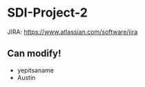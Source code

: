 # SDI-Project-2



JIRA: https://www.atlassian.com/software/jira

## Can modify!
- yepitsaname
- Austin